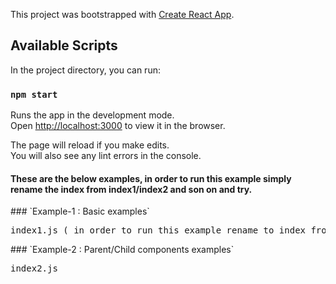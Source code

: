 This project was bootstrapped with [Create React App](https://github.com/facebook/create-react-app).

## Available Scripts

In the project directory, you can run:

### `npm start`

Runs the app in the development mode.<br />
Open [http://localhost:3000](http://localhost:3000) to view it in the browser.

The page will reload if you make edits.<br />
You will also see any lint errors in the console.

<h4>These are the below examples, in order to run this example simply rename the index from index1/index2 and son on and try.</h4>
### `Example-1 : Basic examples`
    <pre>index1.js ( in order to run this example rename to index from index1 and un comment the div elements from index.html)</pre>
### `Example-2 : Parent/Child components examples`
    <pre>index2.js  </pre>
